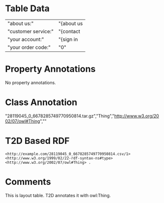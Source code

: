 # Table Data

|                     |                                     |
|---------------------|-------------------------------------|
| "about us:"         | "{about us|privacy|legal|site map}" |
| "customer service:" | "{contact|return policy|shipping}"  |
| "your account:"     | "{sign in|order status|view cart}"  |
| "your order code:"  | "0"                                 |

# Property Annotations

No property annotations.

# Class Annotation

"28119045_0_6678285749770950814.tar.gz","Thing","http://www.w3.org/2002/07/owl#Thing",""

# T2D Based RDF

```
<http://example.com/28119045_0_6678285749770950814.csv/1> <http://www.w3.org/1999/02/22-rdf-syntax-ns#type> <http://www.w3.org/2002/07/owl#Thing> .
```

# Comments

This is layout table.
T2D annotates it with owl:Thing.
